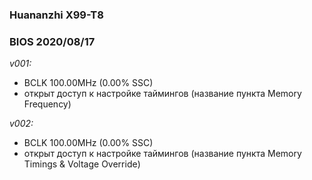 ### Huananzhi X99-T8
### BIOS 2020/08/17
*v001:*
* BCLK 100.00MHz (0.00% SSC)
* открыт доступ к настройке таймингов (название пункта Memory Frequency)

*v002:*
* BCLK 100.00MHz (0.00% SSC)
* открыт доступ к настройке таймингов (название пункта Memory Timings & Voltage Override)
